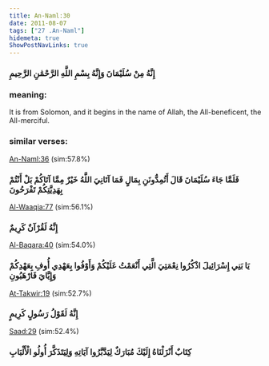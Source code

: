 ```yaml
---
title: An-Naml:30
date: 2011-08-07
tags: ["27 .An-Naml"]
hidemeta: true 
ShowPostNavLinks: true 
---
```

### إِنَّهُ مِنْ سُلَيْمَانَ وَإِنَّهُ بِسْمِ اللَّهِ الرَّحْمَٰنِ الرَّحِيمِ
### meaning: 
It is from Solomon, and it begins in the name of Allah, the All-beneficent, the All-merciful.
### similar verses: 

[An-Naml:36](/27/36) (sim:57.8%)

### فَلَمَّا جَاءَ سُلَيْمَانَ قَالَ أَتُمِدُّونَنِ بِمَالٍ فَمَا آتَانِيَ اللَّهُ خَيْرٌ مِمَّا آتَاكُمْ بَلْ أَنْتُمْ بِهَدِيَّتِكُمْ تَفْرَحُونَ

[Al-Waaqia:77](/56/77) (sim:56.1%)

### إِنَّهُ لَقُرْآنٌ كَرِيمٌ

[Al-Baqara:40](/2/40) (sim:54.0%)

### يَا بَنِي إِسْرَائِيلَ اذْكُرُوا نِعْمَتِيَ الَّتِي أَنْعَمْتُ عَلَيْكُمْ وَأَوْفُوا بِعَهْدِي أُوفِ بِعَهْدِكُمْ وَإِيَّايَ فَارْهَبُونِ

[At-Takwir:19](/81/19) (sim:52.7%)

### إِنَّهُ لَقَوْلُ رَسُولٍ كَرِيمٍ

[Saad:29](/38/29) (sim:52.4%)

### كِتَابٌ أَنْزَلْنَاهُ إِلَيْكَ مُبَارَكٌ لِيَدَّبَّرُوا آيَاتِهِ وَلِيَتَذَكَّرَ أُولُو الْأَلْبَابِ
